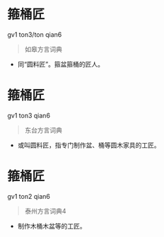 # 箍桶匠
gv1 ton3/ton qian6
> 如皋方言词典
- 同“圆料匠”。箍盆箍桶的匠人。

# 箍桶匠
gv1 ton3 qian6
> 东台方言词典
- 或叫圆料匠，指专门制作盆、桶等圆木家具的工匠。

# 箍桶匠
gv1 ton2 qian6
> 泰州方言词典4
- 制作木桶木盆等的工匠。
